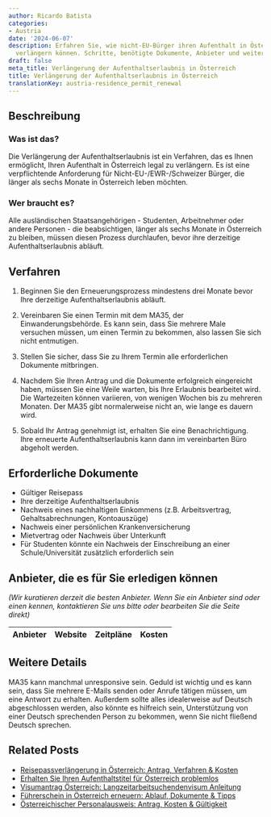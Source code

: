 ```yaml
---
author: Ricardo Batista
categories:
- Austria
date: '2024-06-07'
description: Erfahren Sie, wie nicht-EU-Bürger ihren Aufenthalt in Österreich legal
  verlängern können. Schritte, benötigte Dokumente, Anbieter und weitere Details.
draft: false
meta_title: Verlängerung der Aufenthaltserlaubnis in Österreich
title: Verlängerung der Aufenthaltserlaubnis in Österreich
translationKey: austria-residence_permit_renewal
---
```



## Beschreibung
### Was ist das?
Die Verlängerung der Aufenthaltserlaubnis ist ein Verfahren, das es Ihnen ermöglicht, Ihren Aufenthalt in Österreich legal zu verlängern. Es ist eine verpflichtende Anforderung für Nicht-EU-/EWR-/Schweizer Bürger, die länger als sechs Monate in Österreich leben möchten.

### Wer braucht es?
Alle ausländischen Staatsangehörigen - Studenten, Arbeitnehmer oder andere Personen - die beabsichtigen, länger als sechs Monate in Österreich zu bleiben, müssen diesen Prozess durchlaufen, bevor ihre derzeitige Aufenthaltserlaubnis abläuft.

## Verfahren
1. Beginnen Sie den Erneuerungsprozess mindestens drei Monate bevor Ihre derzeitige Aufenthaltserlaubnis abläuft.

2. Vereinbaren Sie einen Termin mit dem MA35, der Einwanderungsbehörde. Es kann sein, dass Sie mehrere Male versuchen müssen, um einen Termin zu bekommen, also lassen Sie sich nicht entmutigen.

3. Stellen Sie sicher, dass Sie zu Ihrem Termin alle erforderlichen Dokumente mitbringen.

4. Nachdem Sie Ihren Antrag und die Dokumente erfolgreich eingereicht haben, müssen Sie eine Weile warten, bis Ihre Erlaubnis bearbeitet wird. Die Wartezeiten können variieren, von wenigen Wochen bis zu mehreren Monaten. Der MA35 gibt normalerweise nicht an, wie lange es dauern wird.

5. Sobald Ihr Antrag genehmigt ist, erhalten Sie eine Benachrichtigung. Ihre erneuerte Aufenthaltserlaubnis kann dann im vereinbarten Büro abgeholt werden.

## Erforderliche Dokumente
* Gültiger Reisepass
* Ihre derzeitige Aufenthaltserlaubnis
* Nachweis eines nachhaltigen Einkommens (z.B. Arbeitsvertrag, Gehaltsabrechnungen, Kontoauszüge)
* Nachweis einer persönlichen Krankenversicherung
* Mietvertrag oder Nachweis über Unterkunft
* Für Studenten könnte ein Nachweis der Einschreibung an einer Schule/Universität zusätzlich erforderlich sein

## Anbieter, die es für Sie erledigen können
_(Wir kuratieren derzeit die besten Anbieter. Wenn Sie ein Anbieter sind oder einen kennen, kontaktieren Sie uns bitte oder bearbeiten Sie die Seite direkt)_

| Anbieter | Website | Zeitpläne | Kosten |
| --------------- | --------------- | :-------------: | :-------------: |

## Weitere Details
MA35 kann manchmal unresponsive sein. Geduld ist wichtig und es kann sein, dass Sie mehrere E-Mails senden oder Anrufe tätigen müssen, um eine Antwort zu erhalten. 
Außerdem sollte alles idealerweise auf Deutsch abgeschlossen werden, also könnte es hilfreich sein, Unterstützung von einer Deutsch sprechenden Person zu bekommen, wenn Sie nicht fließend Deutsch sprechen.
## Related Posts

- [Reisepassverlängerung in Österreich: Antrag, Verfahren & Kosten](https://tramitit.com/de/guides/austria/reisepassverlangerung/)
- [Erhalten Sie Ihren Aufenthaltstitel für Österreich problemlos](https://tramitit.com/de/guides/austria/aufenthaltstitel_beantragen/)
- [Visumantrag Österreich: Langzeitarbeitsuchendenvisum Anleitung](https://tramitit.com/de/guides/austria/beantragung_eines_visums/)
- [Führerschein in Österreich erneuern: Ablauf, Dokumente & Tipps](https://tramitit.com/de/guides/austria/fuhrerscheinverlangerung/)
- [Österreichischer Personalausweis: Antrag, Kosten & Gültigkeit](https://tramitit.com/de/guides/austria/personalausweis_beantragen/)